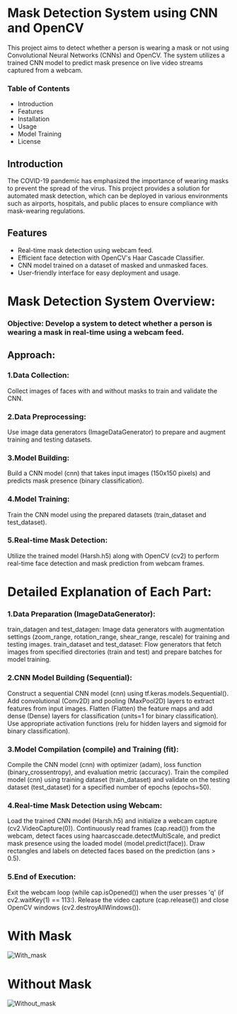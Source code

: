 # Mask Detection System using CNN and OpenCV
This project aims to detect whether a person is wearing a mask or not using Convolutional Neural Networks (CNNs) and OpenCV. The system utilizes a trained CNN model to predict mask presence on live video streams captured from a webcam.

### Table of Contents
* Introduction
* Features
* Installation
* Usage
* Model Training
* License

## Introduction
The COVID-19 pandemic has emphasized the importance of wearing masks to prevent the spread of the virus. This project provides a solution for automated mask detection, which can be deployed in various environments such as airports, hospitals, and public places to ensure compliance with mask-wearing regulations.

## Features
* Real-time mask detection using webcam feed.
* Efficient face detection with OpenCV's Haar Cascade Classifier.
* CNN model trained on a dataset of masked and unmasked faces.
* User-friendly interface for easy deployment and usage.

# Mask Detection System Overview:
### Objective: Develop a system to detect whether a person is wearing a mask in real-time using a webcam feed.
## Approach:
### 1.Data Collection: 
Collect images of faces with and without masks to train and validate the CNN.
### 2.Data Preprocessing:
Use image data generators (ImageDataGenerator) to prepare and augment training and testing datasets.
### 3.Model Building:
Build a CNN model (cnn) that takes input images (150x150 pixels) and predicts mask presence (binary classification).
### 4.Model Training:
Train the CNN model using the prepared datasets (train_dataset and test_dataset).
### 5.Real-time Mask Detection:
Utilize the trained model (Harsh.h5) along with OpenCV (cv2) to perform real-time face detection and mask prediction from webcam frames.


# Detailed Explanation of Each Part:
### 1.Data Preparation (ImageDataGenerator):
train_datagen and test_datagen: Image data generators with augmentation settings (zoom_range, rotation_range, shear_range, rescale) for training and testing images.
train_dataset and test_dataset: Flow generators that fetch images from specified directories (train and test) and prepare batches for model training.
### 2.CNN Model Building (Sequential):
Construct a sequential CNN model (cnn) using tf.keras.models.Sequential().
Add convolutional (Conv2D) and pooling (MaxPool2D) layers to extract features from input images.
Flatten (Flatten) the feature maps and add dense (Dense) layers for classification (units=1 for binary classification).
Use appropriate activation functions (relu for hidden layers and sigmoid for binary classification).
### 3.Model Compilation (compile) and Training (fit):
Compile the CNN model (cnn) with optimizer (adam), loss function (binary_crossentropy), and evaluation metric (accuracy).
Train the compiled model (cnn) using training dataset (train_dataset) and validate on the testing dataset (test_dataset) for a specified number of epochs (epochs=50).
### 4.Real-time Mask Detection using Webcam:
Load the trained CNN model (Harsh.h5) and initialize a webcam capture (cv2.VideoCapture(0)).
Continuously read frames (cap.read()) from the webcam, detect faces using haarcasccade.detectMultiScale, and predict mask presence using the loaded model (model.predict(face)).
Draw rectangles and labels on detected faces based on the prediction (ans > 0.5).
### 5.End of Execution:
Exit the webcam loop (while cap.isOpened()) when the user presses 'q' (if cv2.waitKey(1) == 113:).
Release the video capture (cap.release()) and close OpenCV windows (cv2.destroyAllWindows()).


# With Mask
![With_mask](https://github.com/harsh-118/Mask_Detection/assets/166591573/1d49ba23-34f9-4c2c-abca-2ca6a4be46ae)


# Without Mask
![Without_mask](https://github.com/harsh-118/Mask_Detection/assets/166591573/fdc17f48-16e0-4489-8f33-453c8b4e3c04)

